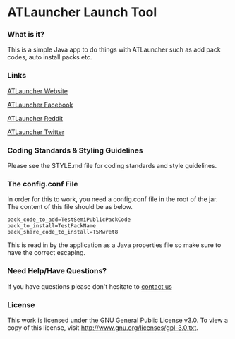 # ATLauncher Launch Tool

### What is it?

This is a simple Java app to do things with ATLauncher such as add pack codes, auto install packs etc.

### Links
[ATLauncher Website](http://www.atlauncher.com)

[ATLauncher Facebook](http://www.facebook.com/ATLauncher)

[ATLauncher Reddit](http://www.reddit.com/r/ATLauncher)

[ATLauncher Twitter](http://twitter.com/ATLauncher)

### Coding Standards & Styling Guidelines

Please see the STYLE.md file for coding standards and style guidelines.

### The config.conf File

In order for this to work, you need a config.conf file in the root of the jar. The content of this file should be as below.

    pack_code_to_add=TestSemiPublicPackCode
    pack_to_install=TestPackName
    pack_share_code_to_install=T5Mwret8

This is read in by the application as a Java properties file so make sure to have the correct escaping.

### Need Help/Have Questions?

If you have questions please don't hesitate to [contact us](http://www.atlauncher.com/contact-us/)

### License

This work is licensed under the GNU General Public License v3.0. To view a copy of this license, visit http://www.gnu.org/licenses/gpl-3.0.txt.
